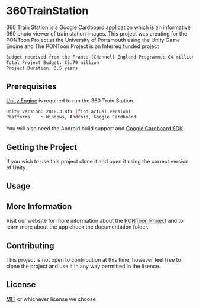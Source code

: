 # 360TrainStation
360 Train Station is a Google Cardboard application which is an informative 360 photo viewer of train station images. 
This project was creating for the PONToon Project at the University of Portsmouth using the Unity Game Engine and 
The PONToon Project is an Interreg funded project 

```bash
Budget received from the France (Channel) England Programme: €4 million ERDF
Total Project Budget: €5.79 million
Project Duration: 3.5 years
```

## Prerequisites

[Unity Engine](https://unity3d.com/get-unity/download/archive) is required to run the 360 Train Station.

```bash
Unity version: 2018.3.8f1 (find actual version) 
Platforms    : Windows, Android, Google Cardboard
```
You will also need the Android build support and [Google Cardboard SDK](https://developers.google.com/vr/develop/unity/get-started-android).

## Getting the Project

If you wish to use this project clone it and open it using the correct version of Unity. 

## Usage

## More Information

Visit our website for more information about the [PONToon Project](https://www.pontoonproject.eu/) and to learn more about the app check the documentation folder.

## Contributing

This project is not open to contribution at this time, however feel free to clone the project and use it in any way permitted in the lisence. 

## License
[MIT](https://choosealicense.com/licenses/mit/) or whichever license we choose 
